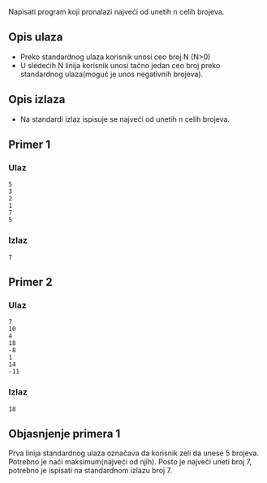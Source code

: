 
Napisati program koji pronalazi najveći od unetih n celih brojeva.

## Opis ulaza

  - Preko standardnog ulaza korisnik unosi ceo broj N (N>0)
  - U sledećih N linija korisnik unosi tačno jedan ceo broj preko standardnog ulaza(moguć je unos negativnih brojeva).

## Opis izlaza

  - Na standardi izlaz ispisuje se najveći od unetih n celih brojeva.

## Primer 1

### Ulaz

~~~
5
3
2
1
7
5
~~~

### Izlaz

~~~
7
~~~

## Primer 2

### Ulaz

~~~
7
10
4
18
-8
1
14
-11
~~~

### Izlaz

~~~
18
~~~

## Objasnjenje primera 1

Prva linija standardnog ulaza označava da korisnik zeli da unese 5 brojeva. Potrebno je naći maksimum(najveći od njih).
Posto je najveći uneti broj 7, potrebno je ispisati na standardnom izlazu broj 7.
